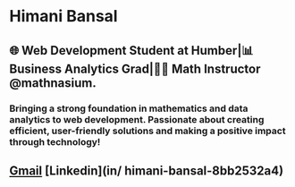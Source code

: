 ![]()

# Himani Bansal

## 🌐 Web Development Student at Humber|📊 Business Analytics Grad|🧑‍🏫 Math Instructor @mathnasium. 

### Bringing a strong foundation in mathematics and data analytics to web development. Passionate about creating efficient, user-friendly solutions and making a positive impact through technology!

## [Gmail](himanibansal1691998@gmail.com) [Linkedin](in/ himani-bansal-8bb2532a4)


